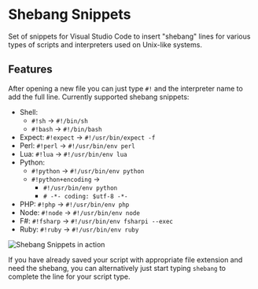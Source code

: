 # Shebang Snippets

Set of snippets for Visual Studio Code to insert "shebang" lines for various types of scripts and interpreters used on Unix-like systems.

## Features

After opening a new file you can just type `#!` and the interpreter name to add the full line. Currently supported shebang snippets:

- Shell:
  - `#!sh` -> `#!/bin/sh`
  - `#!bash` -> `#!/bin/bash`
- Expect: `#!expect` -> `#!/usr/bin/expect -f`
- Perl: `#!perl` -> `#!/usr/bin/env perl`
- Lua: `#!lua` -> `#!/usr/bin/env lua`
- Python:
  - `#!python` -> `#!/usr/bin/env python`
  - `#!python+encoding` ->
    - `#!/usr/bin/env python`
    - `# -*- coding: $utf-8 -*-`
- PHP: `#!php` -> `#!/usr/bin/env php`
- Node: `#!node` -> `#!/usr/bin/env node`
- F#: `#!fsharp` -> `#!/usr/bin/env fsharpi --exec`
- Ruby: `#!ruby` -> `#!/usr/bin/env ruby`

![Shebang Snippets in action](https://raw.githubusercontent.com/Rpinski/vscode-shebang-snippets/master/images/snippet.gif)

If you have already saved your script with appropriate file extension and need the shebang, you can alternatively just start typing `shebang` to complete the line for your script type.